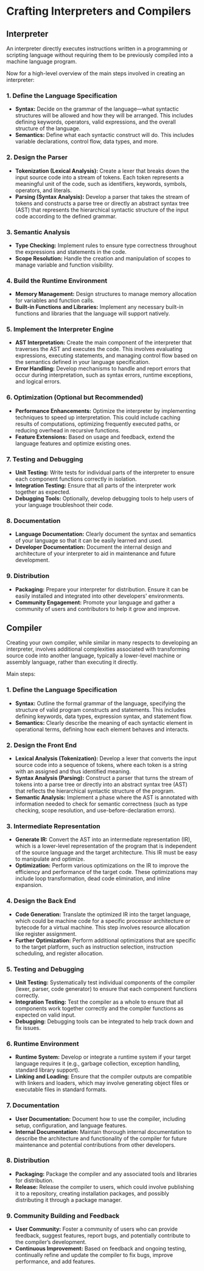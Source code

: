 # Crafting Interpreters and Compilers

## Interpreter

An interpreter directly executes instructions written in a programming or scripting language without requiring them to be previously compiled into a machine language program. 

Now for a high-level overview of the main steps involved in creating an interpreter:

### 1. **Define the Language Specification**  
- **Syntax:**  Decide on the grammar of the language—what syntactic structures will be allowed and how they will be arranged. This includes defining keywords, operators, valid expressions, and the overall structure of the language. 
- **Semantics:**  Define what each syntactic construct will do. This includes variable declarations, control flow, data types, and more.
### 2. **Design the Parser**  
- **Tokenization (Lexical Analysis):**  Create a lexer that breaks down the input source code into a stream of tokens. Each token represents a meaningful unit of the code, such as identifiers, keywords, symbols, operators, and literals. 
- **Parsing (Syntax Analysis):**  Develop a parser that takes the stream of tokens and constructs a parse tree or directly an abstract syntax tree (AST) that represents the hierarchical syntactic structure of the input code according to the defined grammar.
### 3. **Semantic Analysis**  
- **Type Checking:**  Implement rules to ensure type correctness throughout the expressions and statements in the code. 
- **Scope Resolution:**  Handle the creation and manipulation of scopes to manage variable and function visibility.
### 4. **Build the Runtime Environment**  
- **Memory Management:**  Design structures to manage memory allocation for variables and function calls. 
- **Built-in Functions and Libraries:**  Implement any necessary built-in functions and libraries that the language will support natively.
### 5. **Implement the Interpreter Engine**  
- **AST Interpretation:**  Create the main component of the interpreter that traverses the AST and executes the code. This involves evaluating expressions, executing statements, and managing control flow based on the semantics defined in your language specification. 
- **Error Handling:**  Develop mechanisms to handle and report errors that occur during interpretation, such as syntax errors, runtime exceptions, and logical errors.
### 6. **Optimization (Optional but Recommended)**  
- **Performance Enhancements:**  Optimize the interpreter by implementing techniques to speed up interpretation. This could include caching results of computations, optimizing frequently executed paths, or reducing overhead in recursive functions. 
- **Feature Extensions:**  Based on usage and feedback, extend the language features and optimize existing ones.
### 7. **Testing and Debugging**  
- **Unit Testing:**  Write tests for individual parts of the interpreter to ensure each component functions correctly in isolation. 
- **Integration Testing:**  Ensure that all parts of the interpreter work together as expected. 
- **Debugging Tools:**  Optionally, develop debugging tools to help users of your language troubleshoot their code.
### 8. **Documentation**  
- **Language Documentation:**  Clearly document the syntax and semantics of your language so that it can be easily learned and used. 
- **Developer Documentation:**  Document the internal design and architecture of your interpreter to aid in maintenance and future development.
### 9. **Distribution**  
- **Packaging:**  Prepare your interpreter for distribution. Ensure it can be easily installed and integrated into other developers' environments. 
- **Community Engagement:**  Promote your language and gather a community of users and contributors to help it grow and improve.

## Compiler

Creating your own compiler, while similar in many respects to developing an interpreter, involves additional complexities associated with transforming source code into another language, typically a lower-level machine or assembly language, rather than executing it directly. 

Main steps:

### 1. **Define the Language Specification**  
- **Syntax:**  Outline the formal grammar of the language, specifying the structure of valid program constructs and statements. This includes defining keywords, data types, expression syntax, and statement flow. 
- **Semantics:**  Clearly describe the meaning of each syntactic element in operational terms, defining how each element behaves and interacts.
### 2. **Design the Front End**  
- **Lexical Analysis (Tokenization):**  Develop a lexer that converts the input source code into a sequence of tokens, where each token is a string with an assigned and thus identified meaning. 
- **Syntax Analysis (Parsing):**  Construct a parser that turns the stream of tokens into a parse tree or directly into an abstract syntax tree (AST) that reflects the hierarchical syntactic structure of the program. 
- **Semantic Analysis:**  Implement a phase where the AST is annotated with information needed to check for semantic correctness (such as type checking, scope resolution, and use-before-declaration errors).
### 3. **Intermediate Representation**  
- **Generate IR:**  Convert the AST into an intermediate representation (IR), which is a lower-level representation of the program that is independent of the source language and the target architecture. This IR must be easy to manipulate and optimize. 
- **Optimization:**  Perform various optimizations on the IR to improve the efficiency and performance of the target code. These optimizations may include loop transformation, dead code elimination, and inline expansion.
### 4. **Design the Back End**  
- **Code Generation:**  Translate the optimized IR into the target language, which could be machine code for a specific processor architecture or bytecode for a virtual machine. This step involves resource allocation like register assignment. 
- **Further Optimization:**  Perform additional optimizations that are specific to the target platform, such as instruction selection, instruction scheduling, and register allocation.
### 5. **Testing and Debugging**  
- **Unit Testing:**  Systematically test individual components of the compiler (lexer, parser, code generator) to ensure that each component functions correctly. 
- **Integration Testing:**  Test the compiler as a whole to ensure that all components work together correctly and the compiler functions as expected on valid input. 
- **Debugging:**  Debugging tools can be integrated to help track down and fix issues.
### 6. **Runtime Environment**  
- **Runtime System:**  Develop or integrate a runtime system if your target language requires it (e.g., garbage collection, exception handling, standard library support). 
- **Linking and Loading:**  Ensure that the compiler outputs are compatible with linkers and loaders, which may involve generating object files or executable files in standard formats.
### 7. **Documentation**  
- **User Documentation:**  Document how to use the compiler, including setup, configuration, and language features. 
- **Internal Documentation:**  Maintain thorough internal documentation to describe the architecture and functionality of the compiler for future maintenance and potential contributions from other developers.
### 8. **Distribution**  
- **Packaging:**  Package the compiler and any associated tools and libraries for distribution. 
- **Release:**  Release the compiler to users, which could involve publishing it to a repository, creating installation packages, and possibly distributing it through a package manager.
### 9. **Community Building and Feedback**  
- **User Community:**  Foster a community of users who can provide feedback, suggest features, report bugs, and potentially contribute to the compiler’s development. 
- **Continuous Improvement:**  Based on feedback and ongoing testing, continually refine and update the compiler to fix bugs, improve performance, and add features.